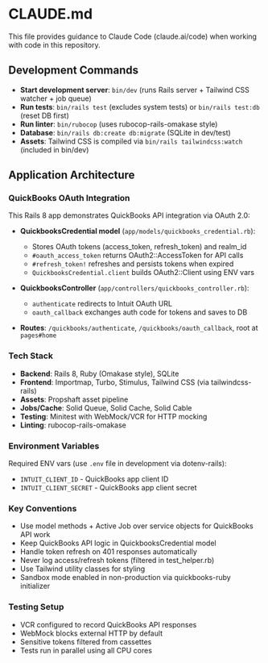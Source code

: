 # CLAUDE.md

This file provides guidance to Claude Code (claude.ai/code) when working with code in this repository.

## Development Commands

- **Start development server**: `bin/dev` (runs Rails server + Tailwind CSS watcher + job queue)
- **Run tests**: `bin/rails test` (excludes system tests) or `bin/rails test:db` (reset DB first)
- **Run linter**: `bin/rubocop` (uses rubocop-rails-omakase style)
- **Database**: `bin/rails db:create db:migrate` (SQLite in dev/test)
- **Assets**: Tailwind CSS is compiled via `bin/rails tailwindcss:watch` (included in bin/dev)

## Application Architecture

### QuickBooks OAuth Integration
This Rails 8 app demonstrates QuickBooks API integration via OAuth 2.0:

- **QuickbooksCredential model** (`app/models/quickbooks_credential.rb`):
  - Stores OAuth tokens (access_token, refresh_token) and realm_id
  - `#oauth_access_token` returns OAuth2::AccessToken for API calls  
  - `#refresh_token!` refreshes and persists tokens when expired
  - `QuickbooksCredential.client` builds OAuth2::Client using ENV vars

- **QuickbooksController** (`app/controllers/quickbooks_controller.rb`):
  - `authenticate` redirects to Intuit OAuth URL
  - `oauth_callback` exchanges auth code for tokens and saves to DB

- **Routes**: `/quickbooks/authenticate`, `/quickbooks/oauth_callback`, root at `pages#home`

### Tech Stack
- **Backend**: Rails 8, Ruby (Omakase style), SQLite
- **Frontend**: Importmap, Turbo, Stimulus, Tailwind CSS (via tailwindcss-rails)
- **Assets**: Propshaft asset pipeline
- **Jobs/Cache**: Solid Queue, Solid Cache, Solid Cable
- **Testing**: Minitest with WebMock/VCR for HTTP mocking
- **Linting**: rubocop-rails-omakase

### Environment Variables
Required ENV vars (use `.env` file in development via dotenv-rails):
- `INTUIT_CLIENT_ID` - QuickBooks app client ID
- `INTUIT_CLIENT_SECRET` - QuickBooks app client secret

### Key Conventions
- Use model methods + Active Job over service objects for QuickBooks API work
- Keep QuickBooks API logic in QuickbooksCredential model
- Handle token refresh on 401 responses automatically
- Never log access/refresh tokens (filtered in test_helper.rb)
- Use Tailwind utility classes for styling
- Sandbox mode enabled in non-production via quickbooks-ruby initializer

### Testing Setup
- VCR configured to record QuickBooks API responses
- WebMock blocks external HTTP by default
- Sensitive tokens filtered from cassettes
- Tests run in parallel using all CPU cores